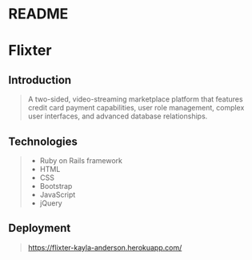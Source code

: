 # README

# Flixter

## Introduction

> A two-sided, video-streaming marketplace platform that features credit card payment capabilities, user role management, complex user interfaces, and advanced database relationships.

## Technologies

> * Ruby on Rails framework
> * HTML
> * CSS
> * Bootstrap
> * JavaScript
> * jQuery

## Deployment

> https://flixter-kayla-anderson.herokuapp.com/